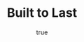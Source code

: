 ---
title: "Built to Last"
bookCover: "/assets/book-covers/built-to-last.jpg"
slug: "built-to-last"
bookAuthor: "Jim Collins"
rating: 10
done: false
tags: []
detailedNotes: false
amazonLink: ""
author:
  name: Rico Trebeljahr
  picture: "/assets/blog/profile.jpeg"
---